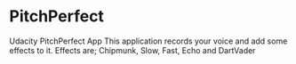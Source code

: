 # PitchPerfect
Udacity PitchPerfect App 
This application records your voice and add some effects to it.
Effects are;
Chipmunk, Slow, Fast, Echo and DartVader
